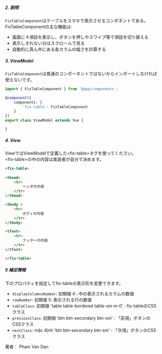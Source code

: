 ##### 2. 説明
`FixTableComponent`はテーブルをスマホで表示させるコンポネントである。  
FixTableComponentの主な機能は:
- 画面に４項目を表示し、ボタンを押しやスワイプ等で項目を切り替える
- 表示しきれない分はスクロールで見る
- 自動的に真ん中にある各カラムの幅さを計算する

##### 3. ViewModel
`FixTableComponent`は普通のコンポーネントではないからインポートしなければ使えないです。

```typescript
import { FixTableComponent } from '@app/components';

@component({
    components: {
        'fix-table': FixTableComponent
    }
})
export class ViewModel extends Vue {

}
```
##### 4. View

ViewではViewModelで定義した&lt;fix-table&gt;タグを使ってください。  
&lt;fix-table&gt;の中の内容は実装者が自分で決めます。

```html
<fix-table>
      
<thead>
    <tr>
        ヘッダの内容
    </tr>
</thead>

<tbody >
    <tr>
        ボディの内容
    </tr>
</tbody>

<tfoot>
    <tr>
        フッターの内容
    </tr>
</tfoot>

</fix-table>
```

##### 5 補足情報

下のプロパティを指定してfix-tableの表示形を変更できます。
- `displayColumnsNumber`: 初期値 4 : 中の表示されるカラムの数値
- `rowNumber`: 初期値 5: 表示される行の数値
- `tableClass`: 初期値 'table table-bordered table-sm m-0' : fix-tableのCSSクラス
- `previousClass`: 初期値 'btn btn-secondary btn-sm' : 「前項」ボタンのCSSクラス
- `nextClass`: mặc định 'btn btn-secondary btn-sm' : 「次項」ボタンのCSSクラス

著者： Pham Van Dan